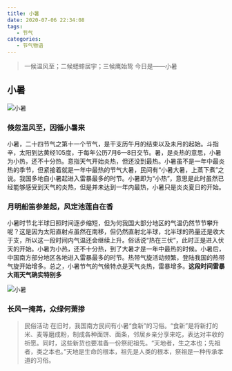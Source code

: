 ```yaml
---
title: 小暑
date: 2020-07-06 22:34:08
tags:
   - 节气
categories: 
   - 节气物语
---
```


>一候温风至；二候蟋蟀居宇；三候鹰始鸷
今日是——小暑
<!-- more -->

## 小暑

![小暑](https://cdn.jsdelivr.net/gh/sernikki/MyMp3/img/%E5%B0%8F%E6%9A%911.jpg)

### 倏忽温风至，因循小暑来

小暑，二十四节气之第十一个节气，是干支历午月的结束以及未月的起始。斗指辛，太阳到达黄经105度，于每年公历7月6—8日交节。暑，是炎热的意思，小暑为小热，还不十分热。意指天气开始炎热，但还没到最热。小暑虽不是一年中最炎热的季节，但紧接着就是一年中最热的节气大暑，民间有“小暑大暑，上蒸下煮”之说。我国多地自小暑起进入雷暴最多的时节。小暑即为“小热”，意思是此时虽然已经能够感受到天气的炎热，但是并未达到一年内最热，小暑只是炎炎夏日的开始。

### 月明船笛参差起，风定池莲自在香

小暑时节北半球日照时间逐步缩短，但为何我国大部分地区的气温仍然节节攀升呢？这是因为太阳直射点虽然在南移，但仍然直射北半球，北半球的热量还是收大于支，所以这一段时间内气温还会继续上升。俗话说“热在三伏”，此时正是进入伏天的开始。小暑为小热，还不十分热，到了大暑才是一年中最热的时候。小暑后，中国南方部分地区各地进入雷暴最多的时节。热带气旋活动频繁，登陆我国的热带气旋开始增多。总之，小暑节气的气候特点是天气炎热，雷暴增多。**这段时间雷暴大雨天气确实特别多**

![小暑](https://cdn.jsdelivr.net/gh/sernikki/MyMp3/img/%E5%B0%8F%E6%9A%912.jpg)

### 长风一掩苒，众绿何萧掺

>民俗活动
在旧时，我国南方民间有小暑“食新”的习俗。“食新”是将新打的米、麦等磨成粉，制成各种面饼、面条，邻居乡亲分享来吃，表达对丰收的祈愿。同时，这些新货也要准备一份祭祀祖先。“天地者，生之本也；先祖者，类之本也。”天地是生命的根本，祖先是人类的根本，祭祖是一种传承孝道的习俗。
